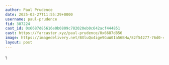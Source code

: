 ```yaml
---
author: Paul Prudence
date: 2025-03-27T11:55:29+0000
username: paul-prudence
fid: 307224
cast_id: 0x6687d85616e0b0809c782020eb0c642acf444851
cast: https://farcaster.xyz/paul-prudence/0x6687d856
image: https://imagedelivery.net/BXluQx4ige9GuW0Ia56BHw/82f54277-76d0-4c3d-6bb1-5b25a4052d00/original
layout: post
---
```


┐

<img src='https://imagedelivery.net/BXluQx4ige9GuW0Ia56BHw/82f54277-76d0-4c3d-6bb1-5b25a4052d00/original' alt='' referrerpolicy='no-referrer'/>
